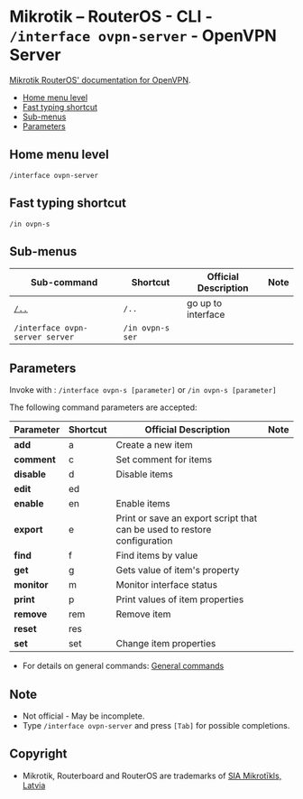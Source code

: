 # Mikrotik – RouterOS - CLI - `/interface ovpn-server` - OpenVPN Server

[Mikrotik RouterOS' documentation for OpenVPN](https://help.mikrotik.com/docs/display/ROS/OpenVPN).

- [Home menu level](#home-menu-level)
- [Fast typing shortcut](#fast-typing-shortcut)
- [Sub-menus](#sub-menus)
- [Parameters](#parameters)

## Home menu level

`/interface ovpn-server`

## Fast typing shortcut

`/in ovpn-s`

## Sub-menus

| **Sub-command** | **Shortcut** | **Official Description** | **Note** |
|---|---|---|---|
| [`/..`](../interface.md) | `/..` | go up to interface |  |
| `/interface ovpn-server server` |  `/in ovpn-s ser`  |   |

## Parameters

Invoke with : `/interface ovpn-s [parameter]` or `/in ovpn-s [parameter]`

The following command parameters are accepted:

| **Parameter** | **Shortcut** | **Official Description** | **Note** |
|---|---|---|---|
| **add** | a | Create a new item  |   |
| **comment** | c  | Set comment for items  |   |
| **disable** | d  | Disable items  |   |
| **edit** | ed  |   |   |
| **enable** | en  | Enable items  |   |
| **export** | e  | Print or save an export script that can be used to restore configuration  |   |
| **find** | f | Find items by value  |   |
| **get** |  g | Gets value of item's property  |   |
| **monitor** | m  | Monitor interface status  |   |
| **print** |  p | Print values of item properties  |   |
| **remove** | rem  | Remove item  |   |
| **reset** | res  |   |   |
| **set** | set | Change item properties  |   |

- For details on general commands: [General commands](general-commands.md)

## Note
- Not official - May be incomplete.
- Type `/interface ovpn-server` and press `[Tab]` for possible completions. 

## Copyright
- Mikrotik, Routerboard and RouterOS are trademarks of [SIA Mikrotīkls, Latvia](https://www.mikrotik.com)
